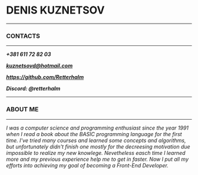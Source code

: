 # **DENIS KUZNETSOV**
 -----
### CONTACTS
-----
***+381 611 72 82 03*** 

***kuznetsovd@hotmail.com***

***https://github.com/Retterhalm***

***Discord: @retterhalm*** 

-----

### ABOUT ME
-----
*I was a computer science and programming enthusiast since the year 1991 when I read a book about the BASIC programming language for the first time. I've tried many courses and learned some concepts and algorithms, but unfortunately didn't finish one mostly for the decreesing motivation due impossible to realize my new knowlege. Nevetheless easch time I learned more and my previous experience help me to get in faster. Now I put all my efforts into achieving my goal of becoming a Front-End Developer.*




 